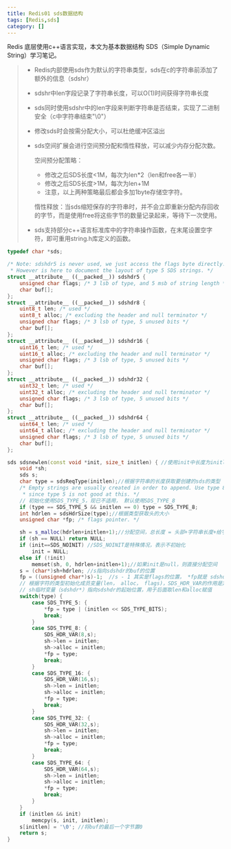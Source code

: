 ```yaml
---
title: Redis01 sds数据结构
tags: [Redis,sds]
category: []
---
```


Redis 底层使用c++语言实现，本文为基本数据结构 SDS（Simple Dynamic String）学习笔记。

> - Redis内部使用sds作为默认的字符串类型，sds在c的字符串前添加了额外的信息（sdshr）
>
> - sdshr中len字段记录了字符串长度，可以O(1)时间获得字符串长度
>
> - sds同时使用sdshr中的len字段来判断字符串是否结束，实现了二进制安全（c中字符串结束"\0"）
>
> - 修改sds时会按需分配大小，可以杜绝缓冲区溢出
>
> - sds空间扩展会进行空间预分配和惰性释放，可以减少内存分配次数。
>
>   空间预分配策略：
>
>   - 修改之后SDS长度<1M，每次为len*2（len和free各一半）
>   - 修改之后SDS长度>1M，每次为len+1M
>   - 注意，以上两种策略最后都会多加1byte存储空字符。
>
>   惰性释放：当sds缩短保存的字符串时，并不会立即重新分配内存回收的字节，而是使用free将这些字节的数量记录起来，等待下一次使用。
>
> - sds支持部分c++语言标准库中的字符串操作函数，在末尾设置空字符，即可重用string.h库定义的函数。

```c++
typedef char *sds;

/* Note: sdshdr5 is never used, we just access the flags byte directly.
 * However is here to document the layout of type 5 SDS strings. */
struct __attribute__ ((__packed__)) sdshdr5 {
    unsigned char flags; /* 3 lsb of type, and 5 msb of string length */
    char buf[];
};
struct __attribute__ ((__packed__)) sdshdr8 {
    uint8_t len; /* used */
    uint8_t alloc; /* excluding the header and null terminator */
    unsigned char flags; /* 3 lsb of type, 5 unused bits */
    char buf[];
};
struct __attribute__ ((__packed__)) sdshdr16 {
    uint16_t len; /* used */
    uint16_t alloc; /* excluding the header and null terminator */
    unsigned char flags; /* 3 lsb of type, 5 unused bits */
    char buf[];
};
struct __attribute__ ((__packed__)) sdshdr32 {
    uint32_t len; /* used */
    uint32_t alloc; /* excluding the header and null terminator */
    unsigned char flags; /* 3 lsb of type, 5 unused bits */
    char buf[];
};
struct __attribute__ ((__packed__)) sdshdr64 {
    uint64_t len; /* used */
    uint64_t alloc; /* excluding the header and null terminator */
    unsigned char flags; /* 3 lsb of type, 5 unused bits */
    char buf[];
};
```

```c++
sds sdsnewlen(const void *init, size_t initlen) { //使用init中长度为initlen的字符串，创建sdshdr
    void *sh;
    sds s;
    char type = sdsReqType(initlen);//根据字符串的长度获取要创建的sds的类型
    /* Empty strings are usually created in order to append. Use type 8
     * since type 5 is not good at this. */
    // 初始化使用SDS_TYPE_5，现已不适用， 默认使用SDS_TYPE_8
    if (type == SDS_TYPE_5 && initlen == 0) type = SDS_TYPE_8;
    int hdrlen = sdsHdrSize(type);//根据类型获取头的大小
    unsigned char *fp; /* flags pointer. */

    sh = s_malloc(hdrlen+initlen+1);//分配空间，总长度 = 头部+字符串长度+给字符串结尾的"\0"预留1字节
    if (sh == NULL) return NULL;
    if (init==SDS_NOINIT) //SDS_NOINIT是特殊情况，表示不初始化
        init = NULL;
    else if (!init)
        memset(sh, 0, hdrlen+initlen+1);//如果init是null，则直接分配空间
    s = (char*)sh+hdrlen; //s指向sdshdr的buf的位置
    fp = ((unsigned char*)s)-1;  //s - 1 其实是flags的位置， *fp就是 sdshdr->flags字段
    // 根据字符的类型初始化成员变量(len， alloc， flags)，SDS_HDR_VAR的作用是定义 
    // sh临时变量（sdshdr*）指向sdshdr的起始位置，用于后面取len和alloc赋值
    switch(type) {
        case SDS_TYPE_5: {
            *fp = type | (initlen << SDS_TYPE_BITS);
            break;
        }
        case SDS_TYPE_8: {
            SDS_HDR_VAR(8,s);
            sh->len = initlen;
            sh->alloc = initlen;
            *fp = type;
            break;
        }
        case SDS_TYPE_16: {
            SDS_HDR_VAR(16,s);
            sh->len = initlen;
            sh->alloc = initlen;
            *fp = type;
            break;
        }
        case SDS_TYPE_32: {
            SDS_HDR_VAR(32,s);
            sh->len = initlen;
            sh->alloc = initlen;
            *fp = type;
            break;
        }
        case SDS_TYPE_64: {
            SDS_HDR_VAR(64,s);
            sh->len = initlen;
            sh->alloc = initlen;
            *fp = type;
            break;
        }
    }
    if (initlen && init)
        memcpy(s, init, initlen);
    s[initlen] = '\0'; //将buf的最后一个字节置0
    return s;
}
```

